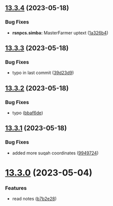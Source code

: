 ## [13.3.4](https://github.com/Torwent/WaspLib/compare/v13.3.3...v13.3.4) (2023-05-18)


### Bug Fixes

* **rsnpcs.simba:** MasterFarmer uptext ([1a326b4](https://github.com/Torwent/WaspLib/commit/1a326b4c1201b0784a8aaf339d98981b6dc51b7f))



## [13.3.3](https://github.com/Torwent/WaspLib/compare/v13.3.2...v13.3.3) (2023-05-18)


### Bug Fixes

* typo in last commit ([39d23d9](https://github.com/Torwent/WaspLib/commit/39d23d9b3fd825ffcd05d6bb3fcf80de15812041))



## [13.3.2](https://github.com/Torwent/WaspLib/compare/v13.3.1...v13.3.2) (2023-05-18)


### Bug Fixes

* typo ([bbaf6de](https://github.com/Torwent/WaspLib/commit/bbaf6de838d18c7e82dbecce944f06b671d01503))



## [13.3.1](https://github.com/Torwent/WaspLib/compare/v13.3.0...v13.3.1) (2023-05-18)


### Bug Fixes

* added more suqah coordinates ([9949724](https://github.com/Torwent/WaspLib/commit/9949724d47f5ee2893aa63ea8a479276fa7de282))



# [13.3.0](https://github.com/Torwent/WaspLib/compare/v13.2.20...v13.3.0) (2023-05-04)


### Features

* read notes ([b7b2e28](https://github.com/Torwent/WaspLib/commit/b7b2e28d908f1841113464b081564b6da28fd7c7))



